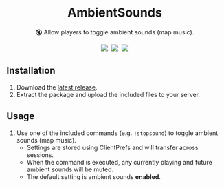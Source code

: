 <h1 align="center" style="border-bottom: none">AmbientSounds</h1>
<p align="center">🔇 Allow players to toggle ambient sounds (map music).</p>

<p align="center">
<a href="https://github.com/TangoWorldWide/AmbientSounds/releases"><img src="https://github.com/TangoWorldWide/AmbientSounds/workflows/Build%20&%20Release/badge.svg"></a>&nbsp;
<a href="./LICENSE.md"><img src="https://img.shields.io/badge/License-MIT-blue"></a>&nbsp;
<a href="https://www.sourcemod.net"><img src="https://img.shields.io/badge/SourceMod->=1.10-orange"></a>
</p>

## Installation
1. Download the [latest release](http://github.com/TangoWorldWide/AmbientSounds/releases/latest).
1. Extract the package and upload the included files to your server.

## Usage
1. Use one of the included commands (e.g. `!stopsound`) to toggle ambient sounds (map music).
    - Settings are stored using ClientPrefs and will transfer across sessions.
    - When the command is executed, any currently playing and future ambient sounds will be muted.
    - The default setting is ambient sounds __enabled__.
